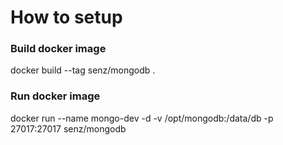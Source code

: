 # How to setup

### Build docker image
docker build --tag senz/mongodb .

### Run docker image
docker run --name mongo-dev -d -v /opt/mongodb:/data/db -p 27017:27017 senz/mongodb
